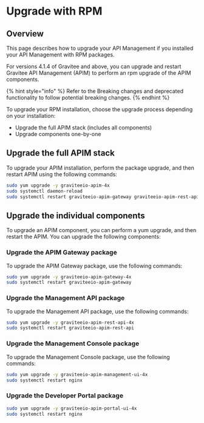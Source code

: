 # Upgrade with RPM

## Overview

This page describes how to upgrade your API Management if you installed your API Management with RPM packages.

For versions 4.1.4 of Gravitee and above, you can upgrade and restart Gravitee API Management (APIM) to perform an rpm upgrade of the APIM components.

{% hint style="info" %}
Refer to the Breaking changes and deprecated functionality to follow potential breaking changes.
{% endhint %}

To upgrade your RPM installation, choose the upgrade process depending on your installation:

* Upgrade the full APIM stack (includes all components)
* Upgrade components one-by-one

## Upgrade the full APIM stack

To upgrade your APIM installation, perform the package upgrade, and then restart APIM using the following commands:

```bash
sudo yum upgrade -y graviteeio-apim-4x
sudo systemctl daemon-reload
sudo systemctl restart graviteeio-apim-gateway graviteeio-apim-rest-api nginx
```

## Upgrade the individual components

To upgrade an APIM component, you can perform a yum upgrade, and then restart the APIM. You can upgrade the following components:

### Upgrade the APIM Gateway package

To upgrade the APIM Gateway package, use the following commands:

```bash
sudo yum upgrade -y graviteeio-apim-gateway-4x
sudo systemctl restart graviteeio-apim-gateway
```

### Upgrade the Management API package

To upgrade the Management API package, use the following commands:

```bash
sudo yum upgrade -y graviteeio-apim-rest-api-4x
sudo systemctl restart graviteeio-apim-rest-api
```

### Upgrade the Management Console package

To upgrade the Management Console package, use the following commands:

```bash
sudo yum upgrade -y graviteeio-apim-management-ui-4x
sudo systemctl restart nginx
```

### Upgrade the Developer Portal package

```bash
sudo yum upgrade -y graviteeio-apim-portal-ui-4x
sudo systemctl restart nginx
```
